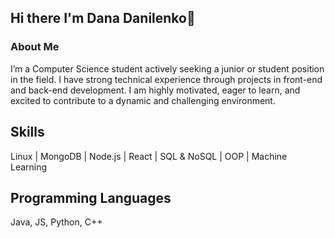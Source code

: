 ## Hi there I'm Dana Danilenko👋

<!--
**danadanile/danadanile** is a ✨ _special_ ✨ repository because its `README.md` (this file) appears on your GitHub profile.

Here are some ideas to get you started:

- 🔭 I’m currently working on ...
- 🌱 I’m currently learning ...
- 👯 I’m looking to collaborate on ...
- 🤔 I’m looking for help with ...
- 💬 Ask me about ...
- 📫 How to reach me: ...
- 😄 Pronouns: ...
- ⚡ Fun fact: ...
-->
### About Me
I’m a Computer Science student actively seeking a junior or student position in the field. I have strong technical experience through projects in front-end and back-end development. I am highly motivated, eager to learn, and excited to contribute to a dynamic and challenging environment.
## Skills
Linux | MongoDB | Node.js | React | SQL & NoSQL | OOP | Machine Learning 
## Programming Languages
Java, JS, Python, C++

